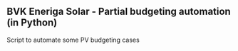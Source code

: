 ## BVK Eneriga Solar - Partial budgeting automation (in Python)

Script to automate some PV budgeting cases